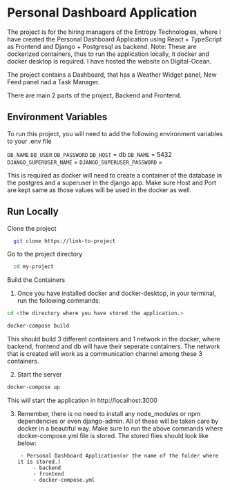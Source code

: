 
# Personal Dashboard Application

The project is for the hiring managers of the Entropy Technologies, where I have created the Personal Dashboard Application using React + TypeScript as Frontend and Django + Postgresql as backend. Note: These are dockerized containers, thus to run the application locally, it docker and docker desktop is required. I have hosted the website on Digital-Ocean. 

The project contains a Dashboard, that has a Weather Widget panel, New Feed panel nad a Task Manager. 

There are main 2 parts of the project, Backend and Frontend. 


## Environment Variables

To run this project, you will need to add the following environment variables to your .env file

`DB_NAME`
`DB_USER`
`DB_PASSWORD`
`DB_HOST` = db
`DB_NAME` = 5432
`DJANGO_SUPERUSER_NAME` = 
`DJANGO_SUPERUSER_PASSWORD` = 

This is required as docker will need to create a container of the database in the postgres and a superuser in the django app. Make sure Host and Port are kept same as those values will be used in the docker as well. 
## Run Locally

Clone the project

```bash
  git clone https://link-to-project
```

Go to the project directory

```bash
  cd my-project
```


Build the Containers

1. Once you have installed docker and docker-desktop, in your terminal, run the following commands:

```bash
cd <the directory where you have stored the application.>

docker-compose build
```
This should build 3 different containers and 1 network in the docker, where backend, 
frontend and db will have their seperate containers. The network that is created 
will work as a communication channel among these 3 containers.

2. Start the server

```bash
docker-compose up
```

This will start the application in http://localhost:3000 


3. Remember, there is no need to install any node_modules or npm dependencies or even django-admin. All of these will be taken care by docker in a beautiful way. Make sure to run the above commands where docker-compose.yml file is stored. The stored files should look like below:

        - Personal Dashboard Application(or the name of the folder where it is stored.)
            - backend
            - frontend
            - docker-compose.yml